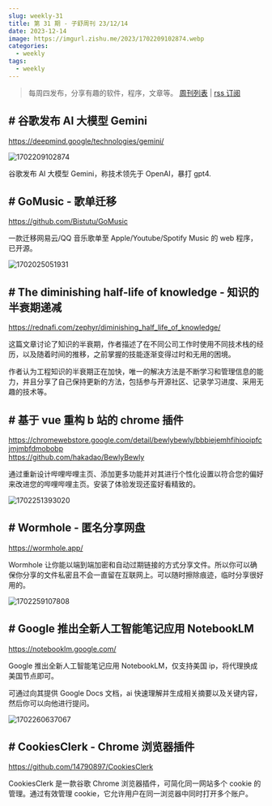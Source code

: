 ```yaml
---
slug: weekly-31
title: 第 31 期 - 子舒周刊 23/12/14
date: 2023-12-14
image: https://imgurl.zishu.me/2023/1702209102874.webp
categories:
  - weekly
tags:
  - weekly
---
```


> 每周四发布，分享有趣的软件，程序，文章等。 [周刊列表](/categories/weekly/) | [rss 订阅](/subscribe/)

## # 谷歌发布 AI 大模型 Gemini

https://deepmind.google/technologies/gemini/

![1702209102874](https://imgurl.zishu.me/2023/1702209102874.webp)

谷歌发布 AI 大模型 Gemini，称技术领先于 OpenAI，暴打 gpt4.

## # GoMusic - 歌单迁移

https://github.com/Bistutu/GoMusic

一款迁移网易云/QQ 音乐歌单至 Apple/Youtube/Spotify Music 的 web 程序，已开源。

![1702025051931](https://imgurl.zishu.me/2023/1702025051931.webp)

## # The diminishing half-life of knowledge - 知识的半衰期递减

https://rednafi.com/zephyr/diminishing_half_life_of_knowledge/

这篇文章讨论了知识的半衰期，作者描述了在不同公司工作时使用不同技术栈的经历，以及随着时间的推移，之前掌握的技能逐渐变得过时和无用的困境。

作者认为工程知识的半衰期正在加快，唯一的解决方法是不断学习和管理信息的能力，并且分享了自己保持更新的方法，包括参与开源社区、记录学习进度、采用无趣的技术等。

## # 基于 vue 重构 b 站的 chrome 插件

https://chromewebstore.google.com/detail/bewlybewly/bbbiejemhfihiooipfcjmjmbfdmobobp  
https://github.com/hakadao/BewlyBewly  

通过重新设计哔哩哔哩主页、添加更多功能并对其进行个性化设置以符合您的偏好来改进您的哔哩哔哩主页。安装了体验发现还蛮好看精致的。

![1702251393020](https://imgurl.zishu.me/2023/1702251393020.webp)

## # Wormhole - 匿名分享网盘

https://wormhole.app/

Wormhole 让你能以端到端加密和自动过期链接的方式分享文件。所以你可以确保你分享的文件私密且不会一直留在互联网上。可以随时擦除痕迹，临时分享很好用的。

![1702259107808](https://imgurl.zishu.me/2023/1702259107808.webp)

## # Google 推出全新人工智能笔记应用 NotebookLM

https://notebooklm.google.com/

Google 推出全新人工智能笔记应用 NotebookLM，仅支持美国 ip，将代理换成美国节点即可。

可通过向其提供 Google Docs 文档，ai 快速理解并生成相关摘要以及关键内容，然后你可以向他进行提问。

![1702260637067](https://imgurl.zishu.me/2023/1702260637067.webp)

## # CookiesClerk - Chrome 浏览器插件

https://github.com/14790897/CookiesClerk

CookiesClerk 是一款谷歌 Chrome 浏览器插件，可简化同一网站多个 cookie 的管理。通过有效管理 cookie，它允许用户在同一浏览器中同时打开多个账户。
